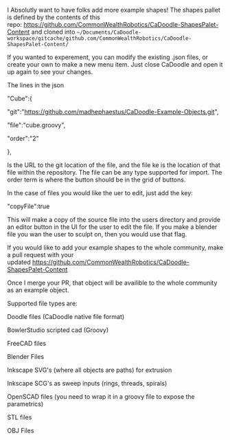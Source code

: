 <p>I Absolutly want to have folks add more example shapes! The shapes pallet is defined by the contents of this repo:&nbsp;<a href="https://github.com/CommonWealthRobotics/CaDoodle-ShapesPalet-Content" class="relative pointer-events-auto a cursor-pointer          underline  " rel="noopener nofollow ugc" target="_blank">https://github.com/CommonWealthRobotics/CaDoodle-ShapesPalet-Content</a>&nbsp;and cloned into&nbsp;<code>~/Documents/CaDoodle-workspace/gitcache/github.com/CommonWealthRobotics/CaDoodle-ShapesPalet-Content/</code></p>

<p>If you wanted to experement, you can modify the existing .json files, or create your own to make a new menu item. Just close CaDoodle and open it up again to see your changes.</p>


<p>The lines in the json</p>


<p>"Cube":{</p>


<p>"git":"<a href="https://github.com/madhephaestus/CaDoodle-Example-Objects.git" class="relative pointer-events-auto a cursor-pointer          underline  " rel="noopener nofollow ugc" target="_blank">https://github.com/madhephaestus/CaDoodle-Example-Objects.git</a>",</p>


<p>"file":"cube.groovy",</p>


<p>"order":"2"</p>


<p>},</p>


<p>Is the URL to the git location of the file, and the file ke is the location of that file within the repository. The file can be any type supported for import. The order term is where the button should be in the grid of buttons.</p>


<p>In the case of files you would like the uer to edit, just add the key:</p>


<p>"copyFile":true</p>


<p>This will make a copy of the source file into the users directory and provide an editor button in the UI for the user to edit the file. If you make a blender file you wan the user to sculpt on, then you would use that flag.</p>


<p>If you would like to add your example shapes to the whole community, make a pull request with your updated&nbsp;<a href="https://github.com/CommonWealthRobotics/CaDoodle-ShapesPalet-Content" class="relative pointer-events-auto a cursor-pointer          underline  " rel="noopener nofollow ugc" target="_blank">https://github.com/CommonWealthRobotics/CaDoodle-ShapesPalet-Content</a></p>


<p>Once I merge your PR, that object will be availible to the whole community as an example object.</p>


<p>Supported file types are:</p>

<p>Doodle files (CaDoodle native file format)</p>


<p>BowlerStudio scripted cad (Groovy)</p>


<p>FreeCAD files</p>


<p>Blender Files</p>


<p>Inkscape SVG's (where all objects are paths) for extrusion</p>


<p>Inkscape SCG's as sweep inputs (rings, threads, spirals)</p>


<p>OpenSCAD files (you need to wrap it in a groovy file to expose the parametrics)</p>


<p>STL files</p>


<p>OBJ Files</p>